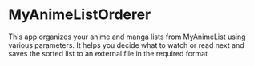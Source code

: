 # MyAnimeListOrderer
This app organizes your anime and manga lists from MyAnimeList using various parameters. It helps you decide what to watch or read next and saves the sorted list to an external file in the required format
